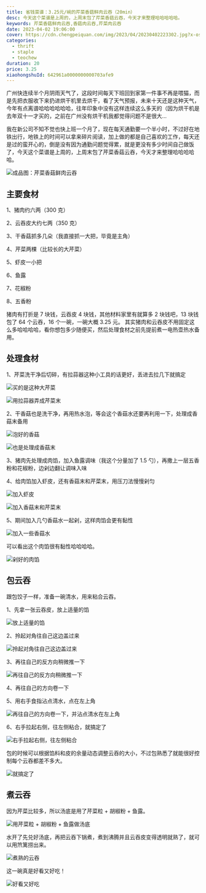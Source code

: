 ```yaml
---
title: 省钱菜谱：3.25元/碗的芹菜香菇鲜肉云吞（20min）
desc: 今天这个菜谱是上周的，上周末包了芹菜香菇云吞，今天才来整理哈哈哈哈哈。
keywords: 芹菜香菇鲜肉云吞,香菇肉云吞,芹菜肉云吞
date: 2023-04-02 19:06:00
cover: https://cdn.chengpeiquan.com/img/2023/04/20230402223302.jpg?x-oss-process=image/interlace,1
categories:
  - thrift
  - staple
  - teochew
duration: 20
price: 3.25
xiaohongshuId: 642961a0000000000703afe9
---
```


广州快连续半个月阴雨天气了，这段时间每天下班回到家第一件事不再是喂猫，而是先把衣服收下来扔进烘干机里去烘干，看了天气预报，未来十天还是这种天气，今年有点离谱哈哈哈哈哈哈，往年印象中没有这样连续这么多天的（因为烘干机是去年双十一才买的，之前在广州没有烘干机我都觉得问题不是很大…

我在新公司不知不觉也快上班一个月了，现在每天通勤要一个半小时，不过好在地铁出行，地铁上的时间可以拿来碎片阅读，加上做的都是自己喜欢的工作，每天还是过的蛮开心的，倒是没有因为通勤问题觉得累，就是更没有多少时间自己做饭了，今天这个菜谱是上周的，上周末包了芹菜香菇云吞，今天才来整理哈哈哈哈哈。

![成品图：芹菜香菇鲜肉云吞](https://cdn.chengpeiquan.com/img/2023/04/20230402223506.jpg?x-oss-process=image/interlace,1)

## 主要食材

1、猪肉约六两（300 克）

2、云吞皮大约七两（350 克）

3、干香菇抓多几朵（我直接抓一大把，毕竟是主角）

4、芹菜两棵（比较长的大芹菜）

5、虾皮一小把

6、鱼露

7、花椒粉

8、五香粉

猪肉有打折是 7 块钱，云吞皮 4 块钱，其他材料家里有就算多 2 块钱吧，13 块钱包了 64 个云吞，16 个一碗，一碗大概 3.25 元。
其实猪肉和云吞皮不用固定这么多哈哈哈哈，看你想包多少随便买，然后处理食材之前先提前煮一电热壶热水备用。

## 处理食材

1、芹菜洗干净后切碎，有拉蒜器这种小工具的话更好，丢进去拉几下就搞定

![买的是这种大芹菜](https://cdn.chengpeiquan.com/img/2023/04/20230402223451.jpg?x-oss-process=image/interlace,1)

![用拉蒜器弄成芹菜末](https://cdn.chengpeiquan.com/img/2023/04/20230402223452.jpg?x-oss-process=image/interlace,1)

2、干香菇也是洗干净，再用热水泡，等会这个香菇水还要再利用一下，处理成香菇末备用

![泡好的香菇](https://cdn.chengpeiquan.com/img/2023/04/20230402223450.jpg?x-oss-process=image/interlace,1)

![也是处理成香菇末](https://cdn.chengpeiquan.com/img/2023/04/20230402223453.jpg?x-oss-process=image/interlace,1)

3、猪肉先处理成肉馅，加入鱼露调味（我这个分量加了 1.5 勺），再撒上一层五香粉和花椒粉，边剁边翻让调味入味

4、给肉馅加入虾皮，还有香菇末和芹菜末，用压刀法慢慢剁匀

![加入虾皮](https://cdn.chengpeiquan.com/img/2023/04/20230402223508.jpg?x-oss-process=image/interlace,1)

![加入香菇末和芹菜末](https://cdn.chengpeiquan.com/img/2023/04/20230402223454.jpg?x-oss-process=image/interlace,1)

5、期间加入几勺香菇水一起剁，这样肉馅会更有黏性

![加入一些香菇水](https://cdn.chengpeiquan.com/img/2023/04/20230402223457.jpg?x-oss-process=image/interlace,1)

可以看出这个肉馅很有黏性哈哈哈哈。

![剁好的肉馅](https://cdn.chengpeiquan.com/img/2023/04/20230402223456.jpg?x-oss-process=image/interlace,1)

## 包云吞

跟包饺子一样，准备一碗清水，用来粘合云吞。

1、先拿一张云吞皮，放上适量的馅

![放上适量的馅](https://cdn.chengpeiquan.com/img/2023/04/20230402223458.jpg?x-oss-process=image/interlace,1)

2、拎起对角往自己这边盖过来

![拎起对角往自己这边盖过来](https://cdn.chengpeiquan.com/img/2023/04/20230402223459.jpg?x-oss-process=image/interlace,1)

3、再往自己的反方向稍微推一下

![再往自己的反方向稍微推一下](https://cdn.chengpeiquan.com/img/2023/04/20230402223500.jpg?x-oss-process=image/interlace,1)

4、再往自己的方向卷一下

5、用右手食指沾点清水，点在左上角

![再往自己的方向卷一下，并沾点清水在左上角](https://cdn.chengpeiquan.com/img/2023/04/20230402223501.jpg?x-oss-process=image/interlace,1)

6、右手拉起右侧，往左侧粘合，就搞定了

![右手拉起右侧，往左侧粘合](https://cdn.chengpeiquan.com/img/2023/04/20230402223502.jpg?x-oss-process=image/interlace,1)

包的时候可以根据馅料和皮的余量动态调整云吞的大小，不过包熟悉了就能很好控制每个云吞都差不多大。

![就搞定了](https://cdn.chengpeiquan.com/img/2023/04/20230402223503.jpg?x-oss-process=image/interlace,1)

## 煮云吞

因为芹菜比较多，所以汤底是用了芹菜粒 + 胡椒粉 + 鱼露。

![用芹菜粒 + 胡椒粉 + 鱼露做汤底](https://cdn.chengpeiquan.com/img/2023/04/20230402223504.jpg?x-oss-process=image/interlace,1)

水开了先兑好汤底，再把云吞下锅煮，煮到沸腾并且云吞皮变得透明就熟了，就可以用笊篱捞出来。

![煮熟的云吞](https://cdn.chengpeiquan.com/img/2023/04/20230402223505.jpg?x-oss-process=image/interlace,1)

这一碗真是好看又好吃！

![好看又好吃](https://cdn.chengpeiquan.com/img/2023/04/20230402223507.jpg?x-oss-process=image/interlace,1)
